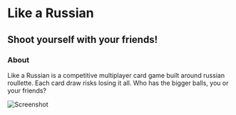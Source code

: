 # Like a Russian
## Shoot yourself with your friends!

### About
Like a Russian is a competitive multiplayer card game built around russian roullette. Each card draw risks losing it all. Who has the bigger balls, you or your friends?

![Screenshot](https://user-images.githubusercontent.com/10632825/148229550-96679ffa-df8c-4f26-9edd-35a7a9d948a3.png)
